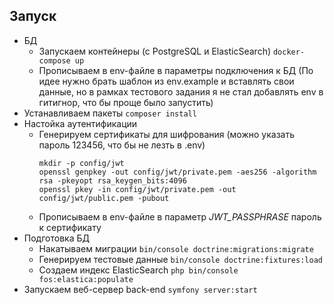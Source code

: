 ## Запуск
 - БД
   - Запускаем контейнеры (с PostgreSQL и ElasticSearch) `docker-compose up`
   - Прописываем в env-файле в параметры подключения к БД (По идее нужно брать шаблон из env.example и вставлять свои данные, но в рамках тестового задания я не стал добавлять env  в гитигнор, что бы проще было запустить)
 - Устанавливаем пакеты `composer install`
 - Настойка аутентификации
    - Генерируем сертификаты для шифрования (можно указать пароль 123456, что бы не лезть в .env)
      ```
      mkdir -p config/jwt 
      openssl genpkey -out config/jwt/private.pem -aes256 -algorithm rsa -pkeyopt rsa_keygen_bits:4096
      openssl pkey -in config/jwt/private.pem -out config/jwt/public.pem -pubout
      ```
    - Прописываем в env-файле в параметр *JWT_PASSPHRASE* пароль к сертификату
  - Подготовка БД
    - Накатываем миграции `bin/console doctrine:migrations:migrate`
    - Генерируем тестовые данные `bin/console doctrine:fixtures:load`
    - Создаем индекс ElasticSearch `php bin/console fos:elastica:populate`
  - Запускаем веб-сервер back-end `symfony server:start`
  
